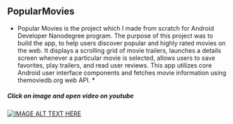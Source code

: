## PopularMovies
* Popular Movies is the project which I made from scratch for Android Developer Nanodegree program. The purpose of this project was to build the app, to help users discover popular and highly rated movies on the web. It displays a scrolling grid of movie trailers, launches a details screen whenever a particular movie is selected, allows users to save favorites, play trailers, and read user reviews. This app utilizes core Android user interface components and fetches movie information using themoviedb.org web API. *
##### Click on image and open video on youtube
[![IMAGE ALT TEXT HERE](http://img.youtube.com/vi/kSzq3fyg85w/0.jpg)](https://www.youtube.com/watch?v=kSzq3fyg85w)

